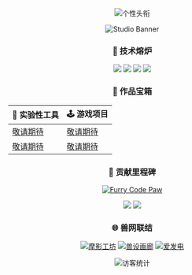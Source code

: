 <div align="center">
  <!-- 动态兽耳光标特效 -->
  <img src="https://readme-typing-svg.demolab.com?font=Pixel+Emulator&size=26&duration=4000&pause=800&color=FF69B4&center=true&vCenter=true&width=580&lines=✨+XingTanial+%7C+兽圈码农+%F0%9F%90%B1;🎮+Cloudflare玩家+▌工具锻造者;🎓+初中生+%7C+摩影工作室成员" alt="个性头衔" />

<!-- 动态像素工坊横幅 -->
![Studio Banner](https://github.com/XingTanial/XingTanial/blob/main/assets/pixel-banner.gif?raw=true)

### 🧰 技术熔炉

![](https://img.shields.io/badge/-Unreal%20Engine-0E1128?logo=unrealengine&logoColor=white&style=flat-square)
![](https://img.shields.io/badge/-Blender-FF6B6B?logo=blender&logoColor=white&style=flat-square)
![](https://img.shields.io/badge/-Godot-478CBF?logo=godotengine&logoColor=white&style=flat-square)
![](https://img.shields.io/badge/-Aseprite-FF7F50?logo=aseprite&logoColor=white&style=flat-square)

### 🎁 作品宝箱

| 🧪 实验性工具 | 🕹️ 游戏项目 |
|---------------|--------------|
| [敬请期待](https://...)  | [敬请期待](https://...) |
| [敬请期待](https://...)  | [敬请期待](https://...) |

### 📌 贡献里程碑

<!-- 兽爪形状代码日历 -->
[![Furry Code Paw](https://github-readme-activity-graph.vercel.app/graph?username=XingTanial&theme=merko&area=true&hide_border=true&custom_title=兽印代码轨迹)](https://github.com/XingTanial)

<!-- 立体化数据看板 -->
![](https://github-profile-summary-cards.vercel.app/api/cards/profile-details?username=XingTanial&theme=radical)
![](https://github-profile-summary-cards.vercel.app/api/cards/repos-per-language?username=XingTanial&theme=radical)

### 🌐 兽网联结

[![摩影工坊](https://img.shields.io/badge/-摩影工坊-FF69B4?logo=gamejolt&logoColor=white&style=for-the-badge)](https://github.com/MoyingStudio)
[![兽设画廊](https://img.shields.io/badge/-FurAffinity-2A2A2A?logo=deviantart&logoColor=white&style=for-the-badge)](https://www.furaffinity.net/user/...)
[![爱发电](https://img.shields.io/badge/-爱发电-FF4C4C?logo=patreon&logoColor=white&style=for-the-badge)](https://afdian.net/@...)

<!-- 动态兽耳计数器 -->
<img src="https://komarev.com/ghpvc/?username=XingTanial&label=兽耳侦察兵&color=FF69B4&style=flat-square" alt="访客统计" />
</div>
